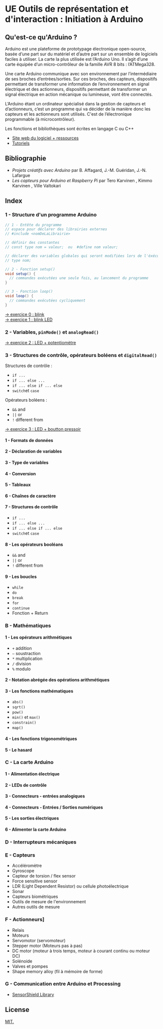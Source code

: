 # UE Outils de représentation et d'interaction :  Initiation à Arduino

## Qu'est-ce qu'Arduino ?

Arduino est une plateforme de prototypage électronique open-source, basée d’une part sur du matériel et d’autre part sur un ensemble de logiciels faciles à utiliser.
La carte la plus utilisée est l’Arduino Uno. Il s’agit d’une carte équipée d’un micro-contrôleur de la famille AVR 8 bits : l’ATMega328.

Une carte Arduino communique avec son environnement par l’intermédiaire de ses broches d’entrées/sorties. Sur ces broches, des capteurs, dispositifs permettant de transformer une information de l’environnement en signal électrique et des actionneurs, dispositifs permettant de transformer un signal électrique en action mécanique ou lumineuse, vont être connectés.

L’Arduino étant un ordinateur spécialisé dans la gestion de capteurs et d’actionneurs, c’est un programme qui va décider de la manière donc les capteurs et les actionneurs sont utilisés. C'est de l’électronique programmable (à microcontrôleur).

Les fonctions et bibliothèques sont écrites en langage C ou C++ 

- [Site web du logiciel + ressources](https://www.arduino.cc/)  
- [Tutoriels](https://www.arduino.cc/en/Tutorial/HomePage)

## Bibliographie 
- *Projets créatifs avec Arduino* par B. Affagard, J.-M. Guéridan, J.-N. Lafargue
- *Les capteurs pour Arduino et Raspberry Pi* par Tero Karvinen , Kimmo Karvinen , Ville Valtokari


## Index

### 1 - Structure d'un programme Arduino

```java
// 1 - Entête du programme 
// espace pour déclarer des librairies externes
// #include <nomDeLaLibrairie>

// définir des constantes 
// const type nom = valeur;  ou  #define nom valeur;

// déclarer des variables globales qui seront modifiées lors de l'éxécution du programme
// type nom;

// 2 - Fonction setup()
void setup() {
  // commandes exécutées une seule fois, au lancement du programme 
}

// 3 - Fonction loop()
void loop() {
  // commandes exécutées cycliquement 
}
```

[→ exercice 0 : blink](/2-Arduino/ex00_blink)  
[→ exercice 1 : blink LED](/2-Arduino/ex01_blink_LED)

### 2 - Variables, `pinMode()` et `analogRead()`
[→ exercice 2 : LED + potentiomètre](/2-Arduino/ex02_LED_potentiometer)


### 3 - Structures de contrôle, opérateurs boléens et `digitalRead()`
Structures de contrôle :
- `if ...`
- `if ... else ...`
- `if ... else if ... else`
- `switch`et `case` 

Opérateurs boléens :
- `&&`  and
- `||`  or 
- `!`  different from

[→ exercice 3 : LED + boutton pressoir](/2-Arduino/ex03_pushbuttons_LEDs)




#### 1 - Formats de données
#### 2 - Déclaration de variables
#### 3 - Type de variables
#### 4 - Conversion
#### 5 - Tableaux
#### 6 - Chaînes de caractère
#### 7 - Structures de contrôle
- `if ...`
- `if ... else ...`
- `if ... else if ... else`
- `switch`et `case` 

#### 8 - Les opérateurs booléans
- `&&` and
- `||` or
- `!` different from

#### 9 - Les boucles
- `while`
- `do`
- `break`
- `for`
- `continue`
- Fonction + Return

### B - Mathématiques
#### 1 - Les opérateurs arithmétiques
- `+` addition
- `—` soustraction
- `*` multiplication
- `/` division
- `%` modulo

#### 2 - Notation abrégée des opérations arithmétiques
#### 3 - Les fonctions mathématiques
- `abs()`
- `sqrt()`
- `pow()`
- `min()` et `max()`
- `constrain()`
- `map()`

#### 4 - Les fonctions trigonométriques
#### 5 - Le hasard

### C - La carte Arduino
#### 1 - Alimentation électrique
#### 2 - LEDs de contrôle
#### 3 - Connecteurs - entrées analogiques
#### 4 - Connecteurs - Entrées / Sorties numériques
#### 5 - Les sorties électriques
#### 6 - Alimenter la carte Arduino

### D - Interrupteurs mécaniques

### E - Capteurs
- Accéléromètre
- Gyroscope
- Capteur de torsion / flex sensor
- Force sensitive sensor
- LDR (Light Dependent Resistor) ou cellule photoélectrique
- Sonar
- Capteurs biométriques
- Outils de mesure de l'environnement
- Autres outils de mesure

### F - Actionneurs]
- Relais
- Moteurs
- Servomotor (servomoteur)
- Stepper motor (Moteurs pas à pas)
- DC motor (moteur à trois temps, moteur à courant continu ou moteur DC)
- Solénoide
- Valves et pompes
- Shape memory alloy (fil à mémoire de forme)

### G - Communication entre Arduino et Processing
- [SensorShield Library](https://github.com/MAKIO135/sensorShieldLib)


## License

[MIT.](https://tldrlegal.com/license/mit-license)
